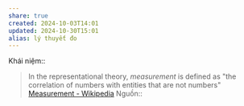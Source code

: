 ```yaml
---
share: true
created: 2024-10-03T14:01
updated: 2024-10-30T15:01
alias: lý thuyết đo
---
```

Khái niệm:: 
> In the representational theory, _measurement_ is defined as "the correlation of numbers with entities that are not numbers"
[Measurement - Wikipedia](https://en.wikipedia.org/wiki/Measurement)
Nguồn:: 
